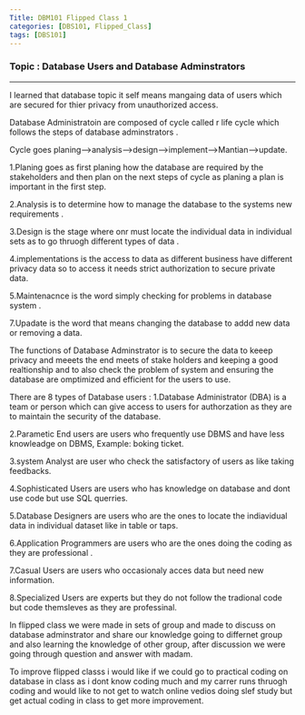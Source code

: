 ```yaml
---
Title: DBM101 Flipped Class 1
categories: [DBS101, Flipped_Class]
tags: [DBS101]
---
```


### Topic : Database Users and Database Adminstrators
---

I learned that database topic it self means mangaing data of users which are secured for thier privacy from unauthorized access.

Database Administratoin are composed of cycle called r life cycle which follows the steps of database adminstrators .

Cycle goes planing-->analysis-->design-->implement-->Mantian-->update.

1.Planing goes as first planing how the database are required by the stakeholders and then plan on the next steps of cycle as planing a plan is important in the first step.

2.Analysis is to determine how to manage the database to the systems new requirements .

3.Design is the stage where onr must locate the individual data in individual sets as to go thruogh different types of data .

4.implementations is the access to data as different business have different privacy data so to access it needs strict authorization to secure private data.

5.Maintenacnce is the word simply checking for problems in database system .

7.Upadate is the word that means changing the database to addd new data or removing a data.

The functions of Database Adminstrator is to secure the data to keeep privacy and meeets the end meets of stake holders and keeping a good realtionship and to also check the problem of system and ensuring the database are omptimized and efficient for the users to use.

There are 8 types of Database users :
1.Database Administrator (DBA) is a team or person which can give access to users for authorzation as they are to maintain the security of the database.

2.Parametic End users are users who frequently use DBMS and have less knowleadge on DBMS, Example: boking ticket.

3.system Analyst are user who check the satisfactory of users as like taking feedbacks.

4.Sophisticated Users are users who has knowledge on database and dont use code but use SQL querries.

5.Database Designers are users who are the ones to locate the indiavidual data in individual dataset like in table or taps.

6.Application Programmers are users who are the ones doing the coding as they are professional .

7.Casual Users are users who occasionaly acces data but need new information.

8.Specialized Users are experts but they do not follow the tradional code but code themsleves as they are professinal.

In flipped class we were made in sets of group and made to discuss on database adminstrator and share our knowledge going to differnet group and also learning the knowledge of other group,  after discussion we were going through question and answer with madam.

To improve flipped classs i would like if we could go to practical coding on database in class as i dont know coding much and my carrer runs thruogh coding and would like to not get to watch online vedios doing slef study but get actual coding in class to get more improvement.
